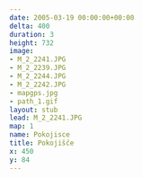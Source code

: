 ```yaml
---
date: 2005-03-19 00:00:00+00:00
delta: 400
duration: 3
height: 732
image:
- M_2_2241.JPG
- M_2_2239.JPG
- M_2_2244.JPG
- M_2_2242.JPG
- mapgps.jpg
- path_1.gif
layout: stub
lead: M_2_2241.JPG
map: 1
name: Pokojisce
title: Pokojišče
x: 450
y: 84
---
```

